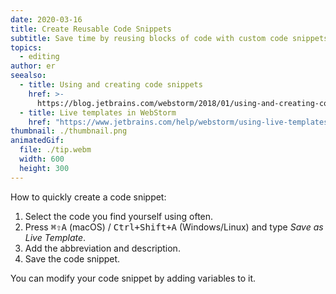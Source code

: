 ```yaml
---
date: 2020-03-16
title: Create Reusable Code Snippets
subtitle: Save time by reusing blocks of code with custom code snippets.
topics:
  - editing
author: er
seealso:
  - title: Using and creating code snippets
    href: >-
      https://blog.jetbrains.com/webstorm/2018/01/using-and-creating-code-snippets/
  - title: Live templates in WebStorm
    href: "https://www.jetbrains.com/help/webstorm/using-live-templates.html"
thumbnail: ./thumbnail.png
animatedGif:
  file: ./tip.webm
  width: 600
  height: 300
---
```


How to quickly create a code snippet:

1. Select the code you find yourself using often.
2. Press <kbd>⌘⇧A</kbd> (macOS) / <kbd>Ctrl+Shift+A</kbd> (Windows/Linux) and type _Save as Live Template_.
3. Add the abbreviation and description.
4. Save the code snippet.

You can modify your code snippet by adding variables to it.
